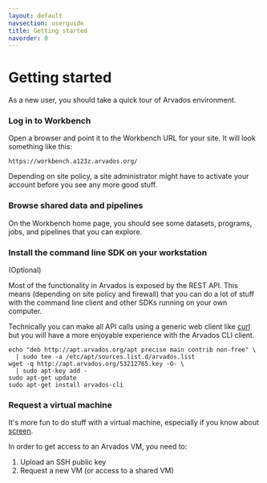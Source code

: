 ```yaml
---
layout: default
navsection: userguide
title: Getting started
navorder: 0
---
```


# Getting started

As a new user, you should take a quick tour of Arvados environment.


### Log in to Workbench

Open a browser and point it to the Workbench URL for your site. It
will look something like this:

`https://workbench.a123z.arvados.org/`

Depending on site policy, a site administrator might have to activate
your account before you see any more good stuff.

### Browse shared data and pipelines

On the Workbench home page, you should see some datasets, programs,
jobs, and pipelines that you can explore.

### Install the command line SDK on your workstation

(Optional)

Most of the functionality in Arvados is exposed by the REST API. This
means (depending on site policy and firewall) that you can do a lot of
stuff with the command line client and other SDKs running on your own
computer.

Technically you can make all API calls using a generic web client like
[curl](http://curl.haxx.se/docs/) but you will have a more enjoyable
experience with the Arvados CLI client.

    echo "deb http://apt.arvados.org/apt precise main contrib non-free" \
      | sudo tee -a /etc/apt/sources.list.d/arvados.list
    wget -q http://apt.arvados.org/53212765.key -O- \
      | sudo apt-key add -
    sudo apt-get update
    sudo apt-get install arvados-cli

### Request a virtual machine

It's more fun to do stuff with a virtual machine, especially if you
know about [screen](http://www.gnu.org/software/screen/).

In order to get access to an Arvados VM, you need to:

1. Upload an SSH public key
1. Request a new VM (or access to a shared VM)

